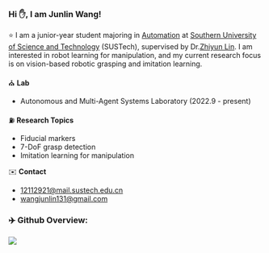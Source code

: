 ### Hi ✋, I am Junlin Wang! 

⭐ I am a junior-year student majoring in [Automation](https://sdim.sustech.edu.cn/) at [Southern University of Science and Technology](https://www.sustech.edu.cn/en/) (SUSTech), supervised by Dr.[Zhiyun Lin](https://scholar.google.com/citations?user=ic9y2dIAAAAJ&hl=zh-CN&oi=ao). I am interested in robot learning for manipulation, and my current research focus is on vision-based robotic grasping and imitation learning.

⛪ **Lab**
-  Autonomous and Multi-Agent Systems Laboratory (2022.9 - present)

⛽ **Research Topics**
- Fiducial markers
- 7-DoF grasp detection
- Imitation learning for manipulation

✉️ **Contact**
- 12112921@mail.sustech.edu.cn
- wangjunlin131@gmail.com

### ‍✈️ Github Overview:
[![](https://github-readme-stats.vercel.app/api/top-langs/?username=HenryWJL&layout=compact)](https://github.com/HenryWJL/github-readme-stats)



